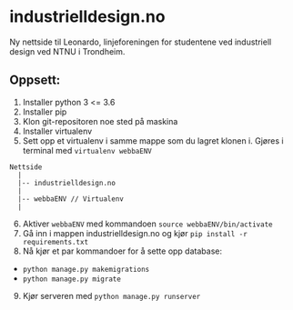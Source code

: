 # industrielldesign.no
Ny nettside til Leonardo, linjeforeningen for studentene ved industriell design ved NTNU i Trondheim.

## Oppsett:

1. Installer python 3 <= 3.6
2. Installer pip
3. Klon git-repositoren noe sted på maskina
4. Installer virtualenv
5. Sett opp et virtualenv i samme mappe som du lagret klonen i. Gjøres i terminal med `virtualenv webbaENV`
```
Nettside
  |
  |-- industrielldesign.no
  |
  |-- webbaENV // Virtualenv
  |
```
6. Aktiver `webbaENV` med kommandoen `source webbaENV/bin/activate`
7. Gå inn i mappen industrielldesign.no og kjør `pip install -r requirements.txt`
8. Nå kjør et par kommandoer for å sette opp database:
  - `python manage.py makemigrations`
  - `python manage.py migrate`
9. Kjør serveren med `python manage.py runserver`
